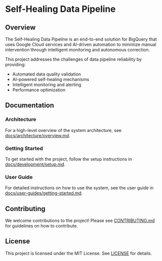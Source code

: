 # Self-Healing Data Pipeline

## Overview

The Self-Healing Data Pipeline is an end-to-end solution for BigQuery that uses Google Cloud services and AI-driven automation to minimize manual intervention through intelligent monitoring and autonomous correction.

This project addresses the challenges of data pipeline reliability by providing:

- Automated data quality validation
- AI-powered self-healing mechanisms
- Intelligent monitoring and alerting
- Performance optimization

## Documentation

### Architecture

For a high-level overview of the system architecture, see [docs/architecture/overview.md](docs/architecture/overview.md).

### Getting Started

To get started with the project, follow the setup instructions in [docs/development/setup.md](docs/development/setup.md).

### User Guide

For detailed instructions on how to use the system, see the user guide in [docs/user-guides/getting-started.md](docs/user-guides/getting-started.md).

## Contributing

We welcome contributions to the project! Please see [CONTRIBUTING.md](CONTRIBUTING.md) for guidelines on how to contribute.

## License

This project is licensed under the MIT License. See [LICENSE](LICENSE) for details.